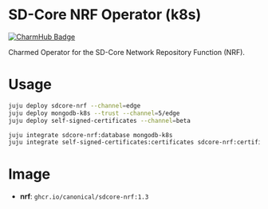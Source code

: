 # SD-Core NRF Operator (k8s)
[![CharmHub Badge](https://charmhub.io/sdcore-nrf/badge.svg)](https://charmhub.io/sdcore-nrf)

Charmed Operator for the SD-Core Network Repository Function (NRF).

# Usage

```bash
juju deploy sdcore-nrf --channel=edge
juju deploy mongodb-k8s --trust --channel=5/edge
juju deploy self-signed-certificates --channel=beta

juju integrate sdcore-nrf:database mongodb-k8s
juju integrate self-signed-certificates:certificates sdcore-nrf:certificates
```

# Image

- **nrf**: `ghcr.io/canonical/sdcore-nrf:1.3`

